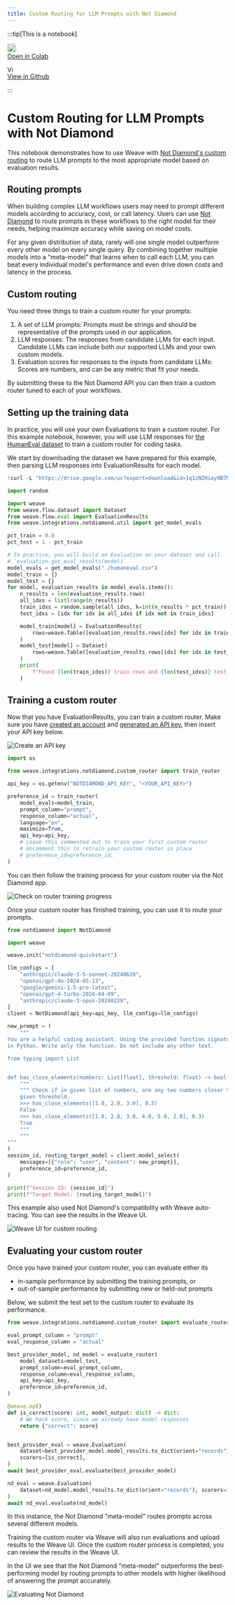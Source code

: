 ```yaml
---
title: Custom Routing for LLM Prompts with Not Diamond
---
```




:::tip[This is a notebook]

<a href="https://colab.research.google.com/github/wandb/weave/blob/master/docs/./notebooks/notdiamond_custom_routing.ipynb" target="_blank" rel="noopener noreferrer" class="navbar__item navbar__link button button--secondary button--med margin-right--sm notebook-cta-button"><div><img src="https://upload.wikimedia.org/wikipedia/commons/archive/d/d0/20221103151430%21Google_Colaboratory_SVG_Logo.svg" alt="Open In Colab" height="20px" /><div>Open in Colab</div></div></a>

<a href="https://github.com/wandb/weave/blob/master/docs/./notebooks/notdiamond_custom_routing.ipynb" target="_blank" rel="noopener noreferrer" class="navbar__item navbar__link button button--secondary button--med margin-right--sm notebook-cta-button"><div><img src="https://upload.wikimedia.org/wikipedia/commons/9/91/Octicons-mark-github.svg" alt="View in Github" height="15px" /><div>View in Github</div></div></a>

:::



<!--- @wandbcode{cod-notebook} -->

# Custom Routing for LLM Prompts with Not Diamond

This notebook demonstrates how to use Weave with [Not Diamond's custom routing](https://docs.notdiamond.ai/docs/router-training-quickstart) to route LLM prompts to the most appropriate model based on evaluation results.

## Routing prompts

When building complex LLM workflows users may need to prompt different models according to accuracy, cost, or call latency.
Users can use [Not Diamond](https://www.notdiamond.ai/) to route prompts in these workflows to the right model for their needs, helping maximize accuracy while saving on model costs.

For any given distribution of data, rarely will one single model outperform every other model on every single query. By combining together multiple models into a "meta-model" that learns when to call each LLM, you can beat every individual model's performance and even drive down costs and latency in the process.

## Custom routing

You need three things to train a custom router for your prompts:

1. A set of LLM prompts: Prompts must be strings and should be representative of the prompts used in our application.
1. LLM responses: The responses from candidate LLMs for each input. Candidate LLMs can include both our supported LLMs and your own custom models.
1. Evaluation scores for responses to the inputs from candidate LLMs: Scores are numbers, and can be any metric that fit your needs.

By submitting these to the Not Diamond API you can then train a custom router tuned to each of your workflows.


## Setting up the training data

In practice, you will use your own Evaluations to train a custom router. For this example notebook, however, you will use LLM responses
for [the HumanEval dataset](https://github.com/openai/human-eval) to train a custom router for coding tasks.

We start by downloading the dataset we have prepared for this example, then parsing LLM responses into EvaluationResults for each model.



```python
!curl -L "https://drive.google.com/uc?export=download&id=1q1zNZHioy9B7M-WRjsJPkfvFosfaHX38" -o humaneval.csv
```


```python
import random

import weave
from weave.flow.dataset import Dataset
from weave.flow.eval import EvaluationResults
from weave.integrations.notdiamond.util import get_model_evals

pct_train = 0.8
pct_test = 1 - pct_train

# In practice, you will build an Evaluation on your dataset and call
# `evaluation.get_eval_results(model)`
model_evals = get_model_evals("./humaneval.csv")
model_train = {}
model_test = {}
for model, evaluation_results in model_evals.items():
    n_results = len(evaluation_results.rows)
    all_idxs = list(range(n_results))
    train_idxs = random.sample(all_idxs, k=int(n_results * pct_train))
    test_idxs = [idx for idx in all_idxs if idx not in train_idxs]

    model_train[model] = EvaluationResults(
        rows=weave.Table([evaluation_results.rows[idx] for idx in train_idxs])
    )
    model_test[model] = Dataset(
        rows=weave.Table([evaluation_results.rows[idx] for idx in test_idxs])
    )
    print(
        f"Found {len(train_idxs)} train rows and {len(test_idxs)} test rows for {model}."
    )
```

## Training a custom router

Now that you have EvaluationResults, you can train a custom router. Make sure you have [created an account](https://app.notdiamond.ai/keys) and
[generated an API key](https://app.notdiamond.ai/keys), then insert your API key below.

![Create an API key](/../docs/guides/integrations/imgs/notdiamond/api-keys.png)



```python
import os

from weave.integrations.notdiamond.custom_router import train_router

api_key = os.getenv("NOTDIAMOND_API_KEY", "<YOUR_API_KEY>")

preference_id = train_router(
    model_evals=model_train,
    prompt_column="prompt",
    response_column="actual",
    language="en",
    maximize=True,
    api_key=api_key,
    # Leave this commented out to train your first custom router
    # Uncomment this to retrain your custom router in place
    # preference_id=preference_id,
)
```

You can then follow the training process for your custom router via the Not Diamond app.

![Check on router training progress](/../docs/guides/integrations/imgs/notdiamond/router-preferences.png)


Once your custom router has finished training, you can use it to route your prompts.



```python
from notdiamond import NotDiamond

import weave

weave.init("notdiamond-quickstart")

llm_configs = [
    "anthropic/claude-3-5-sonnet-20240620",
    "openai/gpt-4o-2024-05-13",
    "google/gemini-1.5-pro-latest",
    "openai/gpt-4-turbo-2024-04-09",
    "anthropic/claude-3-opus-20240229",
]
client = NotDiamond(api_key=api_key, llm_configs=llm_configs)

new_prompt = (
    """
You are a helpful coding assistant. Using the provided function signature, write the implementation for the function
in Python. Write only the function. Do not include any other text.

from typing import List


def has_close_elements(numbers: List[float], threshold: float) -> bool:
    """
    """ Check if in given list of numbers, are any two numbers closer to each other than
    given threshold.
    >>> has_close_elements([1.0, 2.0, 3.0], 0.5)
    False
    >>> has_close_elements([1.0, 2.8, 3.0, 4.0, 5.0, 2.0], 0.3)
    True
    """
    """
"""
)
session_id, routing_target_model = client.model_select(
    messages=[{"role": "user", "content": new_prompt}],
    preference_id=preference_id,
)

print(f"Session ID: {session_id}")
print(f"Target Model: {routing_target_model}")
```

This example also used Not Diamond's compatibility with Weave auto-tracing. You can see the results in the Weave UI.

![Weave UI for custom routing](/../docs/guides/integrations/imgs/notdiamond/weave-trace.png)


## Evaluating your custom router

Once you have trained your custom router, you can evaluate either its

- in-sample performance by submitting the training prompts, or
- out-of-sample performance by submitting new or held-out prompts

Below, we submit the test set to the custom router to evaluate its performance.



```python
from weave.integrations.notdiamond.custom_router import evaluate_router

eval_prompt_column = "prompt"
eval_response_column = "actual"

best_provider_model, nd_model = evaluate_router(
    model_datasets=model_test,
    prompt_column=eval_prompt_column,
    response_column=eval_response_column,
    api_key=api_key,
    preference_id=preference_id,
)
```


```python
@weave.op()
def is_correct(score: int, model_output: dict) -> dict:
    # We hack score, since we already have model responses
    return {"correct": score}


best_provider_eval = weave.Evaluation(
    dataset=best_provider_model.model_results.to_dict(orient="records"),
    scorers=[is_correct],
)
await best_provider_eval.evaluate(best_provider_model)

nd_eval = weave.Evaluation(
    dataset=nd_model.model_results.to_dict(orient="records"), scorers=[is_correct]
)
await nd_eval.evaluate(nd_model)
```

In this instance, the Not Diamond "meta-model" routes prompts across several different models.

Training the custom router via Weave will also run evaluations and upload results to the Weave UI. Once the custom router process is completed, you can review the results in the Weave UI.

In the UI we see that the Not Diamond "meta-model" outperforms the best-performing model by routing prompts to other models with higher likelihood of answering the prompt accurately.

![Evaluating Not Diamond](/../docs/guides/integrations/imgs/notdiamond/evaluations.png)

